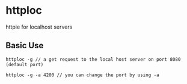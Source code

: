 # httploc
httpie for localhost servers

## Basic Use

```
httploc -g // a get request to the local host server on port 8080 (default port)
```

```
httploc -g -a 4200 // you can change the port by using -a
```
